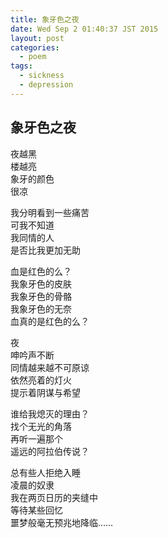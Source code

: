 ```yaml
---
title: 象牙色之夜
date: Wed Sep 2 01:40:37 JST 2015
layout: post
categories:
  - poem
tags:
  - sickness
  - depression
---
```

## 象牙色之夜 ##
夜越黑  
楼越亮  
象牙的颜色  
很凉  
 
我分明看到一些痛苦  
可我不知道  
我同情的人  
是否比我更加无助  
 
血是红色的么？  
我象牙色的皮肤  
我象牙色的骨骼  
我象牙色的无奈  
血真的是红色的么？  
 
夜  
呻吟声不断  
同情越来越不可原谅  
依然亮着的灯火  
提示着阴谋与希望  
 
谁给我熄灭的理由？  
找个无光的角落  
再听一遍那个  
遥远的阿拉伯传说？  
 
总有些人拒绝入睡  
凌晨的奴隶  
我在两页日历的夹缝中  
等待某些回忆  
噩梦般毫无预兆地降临……  
